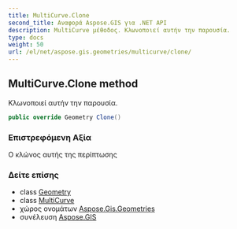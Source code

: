 ```yaml
---
title: MultiCurve.Clone
second_title: Αναφορά Aspose.GIS για .NET API
description: MultiCurve μέθοδος. Κλωνοποιεί αυτήν την παρουσία.
type: docs
weight: 50
url: /el/net/aspose.gis.geometries/multicurve/clone/
---
```

## MultiCurve.Clone method

Κλωνοποιεί αυτήν την παρουσία.

```csharp
public override Geometry Clone()
```

### Επιστρεφόμενη Αξία

Ο κλώνος αυτής της περίπτωσης

### Δείτε επίσης

* class [Geometry](../../geometry/)
* class [MultiCurve](../)
* χώρος ονομάτων [Aspose.Gis.Geometries](../../multicurve/)
* συνέλευση [Aspose.GIS](../../../)


